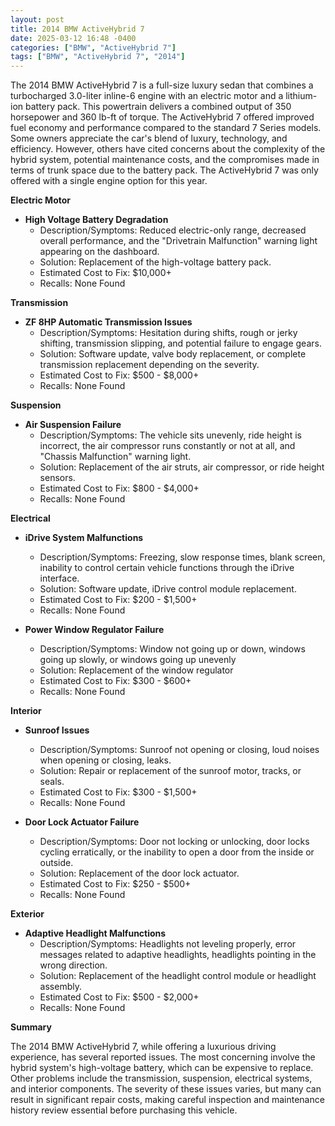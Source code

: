 ```yaml
---
layout: post
title: 2014 BMW ActiveHybrid 7
date: 2025-03-12 16:48 -0400
categories: ["BMW", "ActiveHybrid 7"]
tags: ["BMW", "ActiveHybrid 7", "2014"]
---
```

The 2014 BMW ActiveHybrid 7 is a full-size luxury sedan that combines a turbocharged 3.0-liter inline-6 engine with an electric motor and a lithium-ion battery pack. This powertrain delivers a combined output of 350 horsepower and 360 lb-ft of torque. The ActiveHybrid 7 offered improved fuel economy and performance compared to the standard 7 Series models. Some owners appreciate the car's blend of luxury, technology, and efficiency. However, others have cited concerns about the complexity of the hybrid system, potential maintenance costs, and the compromises made in terms of trunk space due to the battery pack. The ActiveHybrid 7 was only offered with a single engine option for this year.

**Electric Motor**

*   **High Voltage Battery Degradation**
    *   Description/Symptoms: Reduced electric-only range, decreased overall performance, and the "Drivetrain Malfunction" warning light appearing on the dashboard.
    *   Solution: Replacement of the high-voltage battery pack.
    *   Estimated Cost to Fix: $10,000+
    *   Recalls: None Found

**Transmission**

*   **ZF 8HP Automatic Transmission Issues**
    *   Description/Symptoms: Hesitation during shifts, rough or jerky shifting, transmission slipping, and potential failure to engage gears.
    *   Solution: Software update, valve body replacement, or complete transmission replacement depending on the severity.
    *   Estimated Cost to Fix: $500 - $8,000+
    *   Recalls: None Found

**Suspension**

*   **Air Suspension Failure**
    *   Description/Symptoms: The vehicle sits unevenly, ride height is incorrect, the air compressor runs constantly or not at all, and "Chassis Malfunction" warning light.
    *   Solution: Replacement of the air struts, air compressor, or ride height sensors.
    *   Estimated Cost to Fix: $800 - $4,000+
    *   Recalls: None Found

**Electrical**

*   **iDrive System Malfunctions**
    *   Description/Symptoms: Freezing, slow response times, blank screen, inability to control certain vehicle functions through the iDrive interface.
    *   Solution: Software update, iDrive control module replacement.
    *   Estimated Cost to Fix: $200 - $1,500+
    *   Recalls: None Found

*   **Power Window Regulator Failure**
    *   Description/Symptoms: Window not going up or down, windows going up slowly, or windows going up unevenly
    *   Solution: Replacement of the window regulator
    *   Estimated Cost to Fix: $300 - $600+
    *   Recalls: None Found

**Interior**

*   **Sunroof Issues**
    *   Description/Symptoms: Sunroof not opening or closing, loud noises when opening or closing, leaks.
    *   Solution: Repair or replacement of the sunroof motor, tracks, or seals.
    *   Estimated Cost to Fix: $300 - $1,500+
    *   Recalls: None Found

*   **Door Lock Actuator Failure**
    *   Description/Symptoms: Door not locking or unlocking, door locks cycling erratically, or the inability to open a door from the inside or outside.
    *   Solution: Replacement of the door lock actuator.
    *   Estimated Cost to Fix: $250 - $500+
    *   Recalls: None Found

**Exterior**

*   **Adaptive Headlight Malfunctions**
    *   Description/Symptoms: Headlights not leveling properly, error messages related to adaptive headlights, headlights pointing in the wrong direction.
    *   Solution: Replacement of the headlight control module or headlight assembly.
    *   Estimated Cost to Fix: $500 - $2,000+
    *   Recalls: None Found

**Summary**

The 2014 BMW ActiveHybrid 7, while offering a luxurious driving experience, has several reported issues. The most concerning involve the hybrid system's high-voltage battery, which can be expensive to replace. Other problems include the transmission, suspension, electrical systems, and interior components. The severity of these issues varies, but many can result in significant repair costs, making careful inspection and maintenance history review essential before purchasing this vehicle.

